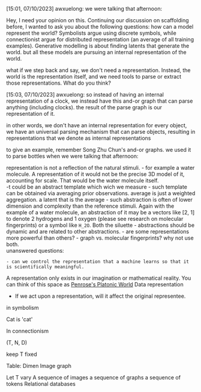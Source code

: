 [15:01, 07/10/2023] awxuelong: we were talking that afternoon:

Hey, I need your opinion on this. Continuing our discussion on scaffolding before, I wanted to ask you about the following questions: how can a model represent the world? Symbolists argue using discrete symbols, while connectionist argue for distributed representation (an average of all training examples). Generative modelling is about finding latents that generate the world.  but all these models are pursuing an internal representation of the world. 

what if we step back and say, we don't need a representation. Instead, the world is the representation itself, and we need tools to parse or extract those representations. What do you think?


[15:03, 07/10/2023] awxuelong: so instead of having an internal representation of a clock, we instead have this and-or graph that can parse anything (including clocks). the result of the parse graph is our representation of it. 

in other words, we don't have an internal representation for every object, we have an universal parsing mechanism that can parse objects, resulting in representations that we denote as internal representations

to give an example, remember Song Zhu Chun's and-or graphs. we used it to parse bottles when we were talking that afternoon:

representation is not a reflection of the natural stimuli. 
    - for example a water molecule. A representation of it would not be the precise 3D model of it, accounting for scale. That would be the water molecule itself.  
    -t could be an abstract template which wich we measure
        - such template can be obtained via averaging prior observations. average is just a weighted aggregation.  a latent that is the average 
    - such abstraction is often of lower dimension and complexity than the reference stimuli. Again with the example of a water molecule, an abstraction of it may be a vectors like [2, 1] to denote 2 hydrogens and 1 oxygen  (please see research on molecular fingerprints) or a symbol like `H_2O`. Both the siluette 
    - abstractions should be dynamic and are related to other abstractions.
    - are some representations more powerful than others?
        - graph vs. molecular fingerprints? why not use both.  
unanswered questions:
    
    - can we control the representation that a machine learns so that it is scientifically meaningful.  

A representation only exists in our imagination or mathematical reality. You can think of this space as [Penrose's Platonic World](https://hrstraub.ch/en/the-theory-of-the-three-worlds-penrose/)
Data representation

- If we act upon a representation, will it affect the original representee. 

in symbolism

Cat is 'cat'

In connectionism

(T, N, D)

keep T fixed

Table: Dimen
Image
graph


Let T vary
A sequence of images
a sequence of graphs
a sequence of tokens
Relational databases